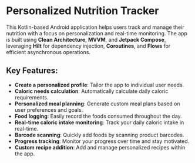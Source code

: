 # Personalized Nutrition Tracker

This Kotlin-based Android application helps users track and manage their nutrition with a focus on personalization and real-time monitoring. The app is built using **Clean Architecture**, **MVVM**, and **Jetpack Compose**, leveraging **Hilt** for dependency injection, **Coroutines**, and **Flows** for efficient asynchronous operations.

## Key Features:
- **Create a personalized profile**: Tailor the app to individual user needs.
- **Caloric needs calculation**: Automatically calculate daily caloric requirements.
- **Personalized meal planning**: Generate custom meal plans based on user preferences and goals.
- **Food logging**: Easily record the foods consumed throughout the day.
- **Real-time caloric intake monitoring**: Track your daily caloric intake in real-time.
- **Barcode scanning**: Quickly add foods by scanning product barcodes.
- **Progress tracking**: Monitor your progress over time and stay motivated.
- **Custom recipe addition**: Add and manage personalized recipes within the app.

